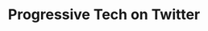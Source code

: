 ---
title: Progressive Tech on Twitter
url: https://twitter.com/i/lists/732558556940120066
description: A Twitter list collated by Shai Sachs, including a variety of organizations and leaders in the progressive tech space.
---